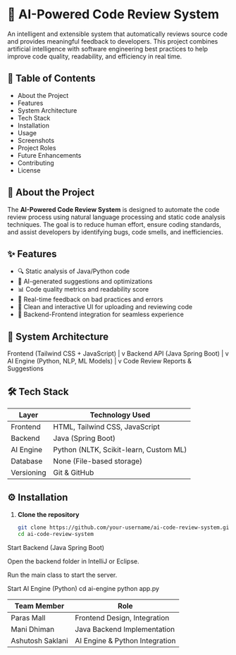 # 🤖 AI-Powered Code Review System

An intelligent and extensible system that automatically reviews source code and provides meaningful feedback to developers. This project combines artificial intelligence with software engineering best practices to help improve code quality, readability, and efficiency in real time.

## 📌 Table of Contents
- About the Project
- Features
- System Architecture
- Tech Stack
- Installation
- Usage
- Screenshots
- Project Roles
- Future Enhancements
- Contributing
- License

## 📖 About the Project
The **AI-Powered Code Review System** is designed to automate the code review process using natural language processing and static code analysis techniques. The goal is to reduce human effort, ensure coding standards, and assist developers by identifying bugs, code smells, and inefficiencies.

## ✨ Features
- 🔍 Static analysis of Java/Python code
- 🧠 AI-generated suggestions and optimizations
- 📊 Code quality metrics and readability score
- 💬 Real-time feedback on bad practices and errors
- 🎨 Clean and interactive UI for uploading and reviewing code
- 🔗 Backend-Frontend integration for seamless experience

## 🧱 System Architecture
Frontend (Tailwind CSS + JavaScript)
|
v
Backend API (Java Spring Boot)
|
v
AI Engine (Python, NLP, ML Models)
|
v
Code Review Reports & Suggestions

## 🛠 Tech Stack

| Layer       | Technology Used                       |
|------------|----------------------------------------|
| Frontend    | HTML, Tailwind CSS, JavaScript        |
| Backend     | Java (Spring Boot)                    |
| AI Engine   | Python (NLTK, Scikit-learn, Custom ML)|
| Database    | None (File-based storage)             |
| Versioning  | Git & GitHub                          |

## ⚙️ Installation

1. **Clone the repository**
   ```bash
   git clone https://github.com/your-username/ai-code-review-system.git
   cd ai-code-review-system
Start Backend (Java Spring Boot)

Open the backend folder in IntelliJ or Eclipse.

Run the main class to start the server.

Start AI Engine (Python)
cd ai-engine
python app.py

| Team Member      | Role                           |
| ---------------- | ------------------------------ |
| Paras Mall       | Frontend Design, Integration   |
| Mani Dhiman      | Java Backend Implementation    |
| Ashutosh Saklani | AI Engine & Python Integration |
